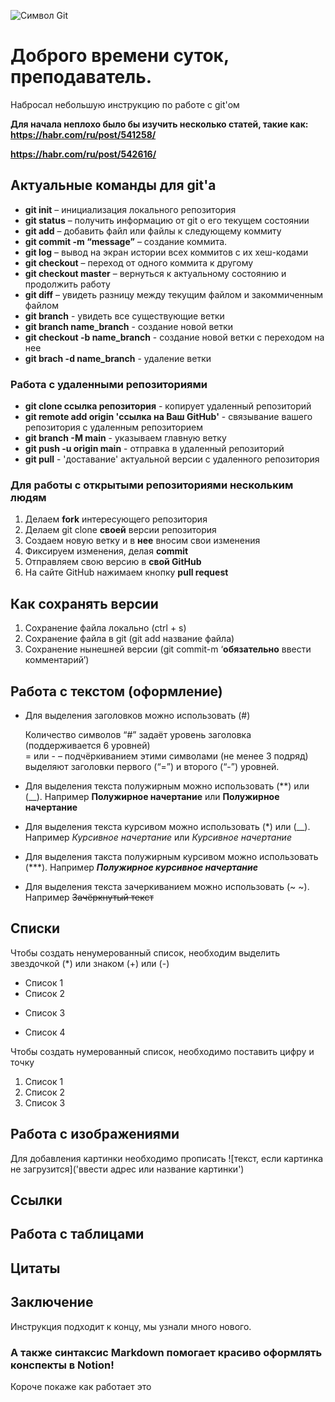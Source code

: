 ![Символ Git](https://www.clouddynamicshk.com/wp-content/uploads/2014/03/git2.png)

# Доброго времени суток, преподаватель.
Набросал небольшую инструкцию по работе с git'ом

**Для начала неплохо было бы изучить несколько статей, такие как:**
**https://habr.com/ru/post/541258/**

**https://habr.com/ru/post/542616/**

## Актуальные команды для git'а
* **git init** – инициализация локального репозитория
* **git status** – получить информацию от git о его текущем состоянии
* **git add** – добавить файл или файлы к следующему коммиту
* **git commit -m “message”** – создание коммита.
* **git log** – вывод на экран истории всех коммитов с их хеш-кодами
* **git checkout** – переход от одного коммита к другому 
* **git checkout master** – вернуться к актуальному состоянию и продолжить работу
* **git diff** – увидеть разницу между текущим файлом и закоммиченным файлом
* **git branch** - увидеть все существующие ветки
* **git branch name_branch** - создание новой ветки
* **git checkout -b name_branch** - создание новой ветки с переходом на нее
* **git brach -d name_branch** - удаление ветки

### Работа с удаленными репозиториями
* **git clone ссылка репозитория** - копирует удаленный репозиторий 
* **git remote add origin 'ссылка на Ваш GitHub'** - связывание вашего репозитория с удаленным репозиторием
* **git branch -M main** - указываем главную ветку
* **git push -u origin main** - отправка в удаленный репозиторий
* **git pull** - 'доставание' актуальной версии с удаленного репозитория

### Для работы с открытыми репозиториями нескольким людям
1. Делаем **fork** интересующего репозитория
2. Делаем git clone **своей** версии репозитория
3. Создаем новую ветку и в **нее** вносим свои изменения
4. Фиксируем изменения, делая **commit**
5. Отправляем свою версию в **свой GitHub**
6. На сайте GitHub нажимаем кнопку **pull request**

## Как сохранять версии
1. Сохранение файла локально (ctrl + s)
2. Сохранение файла в git (git add название файла)
3. Сохранение нынешней версии (git commit-m ‘**обязательно** ввести комментарий’)

## Работа с текстом (оформление)
* Для выделения заголовков можно использовать (#)

    Количество символов “#” задаёт уровень заголовка (поддерживается 6 уровней)\
     = или - – подчёркиванием этими символами (не менее 3 подряд) выделяют заголовки первого (“=”) и второго (“-”) уровней.
* Для выделения текста полужирным можно использовать (**) или (__). Например **Полужирное начертание** или __Полужирное начертание__
* Для выделения текста курсивом можно использовать (*) или (__). 
Например *Курсивное начертание* или _Курсивное начертание_
* Для выделения такста полужирным курсивом можно использовать (***). Например ***Полужирное курсивное начертание***
* Для выделения текста зачеркиванием можно использовать (~ ~). Например ~~Зачёркнутый текст~~

## Списки
Чтобы создать ненумерованный список, необходим выделить звездочкой (*) или знаком (+) или (-)

* Список 1
* Список 2
+ Список 3
- Список 4

Чтобы создать нумерованный список, необходимо поставить цифру и точку 

1. Список 1
2. Список 2
3. Список 3

## Работа с изображениями 
Для добавления картинки необходимо прописать ![текст, если картинка не загрузится]('ввести адрес или название картинки')

## Ссылки

## Работа с таблицами

## Цитаты

## Заключение
Инструкция подходит к концу, мы узнали много нового.
### **А также синтаксис Markdown помогает красиво оформлять конспекты в Notion!**

Короче покаже как работает это